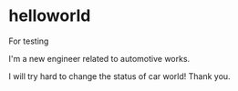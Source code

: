 # helloworld
For testing

I'm a new engineer related to automotive works.

I will try hard to change the status of car world!
Thank you.
